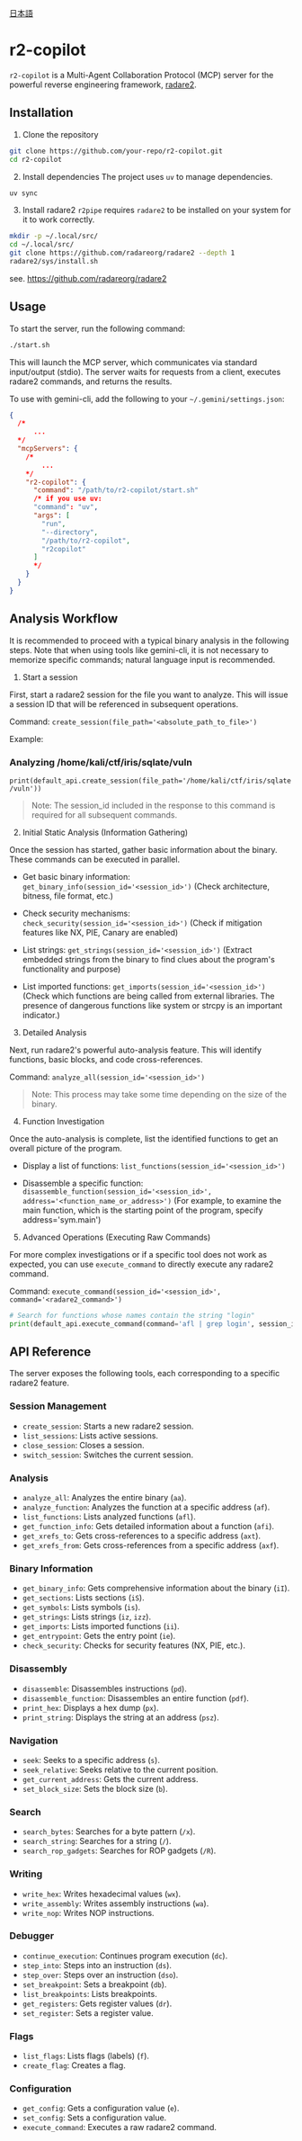 [日本語](README.md)

# r2-copilot

`r2-copilot` is a Multi-Agent Collaboration Protocol (MCP) server for the powerful reverse engineering framework, [radare2](https://github.com/radare/radare2).

## Installation

1.  Clone the repository
```bash
git clone https://github.com/your-repo/r2-copilot.git
cd r2-copilot
```

2.  Install dependencies
The project uses `uv` to manage dependencies.

```bash
uv sync
```

3.  Install radare2
`r2pipe` requires `radare2` to be installed on your system for it to work correctly.

```bash
mkdir -p ~/.local/src/
cd ~/.local/src/
git clone https://github.com/radareorg/radare2 --depth 1
radare2/sys/install.sh
```

see. https://github.com/radareorg/radare2

## Usage

To start the server, run the following command:

```bash
./start.sh
```

This will launch the MCP server, which communicates via standard input/output (stdio).
The server waits for requests from a client, executes radare2 commands, and returns the results.

To use with gemini-cli, add the following to your `~/.gemini/settings.json`:

```json
{
  /*
      ...
  */
  "mcpServers": {
    /*
        ...
    */
    "r2-copilot": {
      "command": "/path/to/r2-copilot/start.sh"
      /* if you use uv:  
      "command": "uv",
      "args": [
        "run",
        "--directory",
        "/path/to/r2-copilot",
        "r2copilot"
      ]
      */
    }
  }
}
```

## Analysis Workflow

It is recommended to proceed with a typical binary analysis in the following steps.
Note that when using tools like gemini-cli, it is not necessary to memorize specific commands; natural language input is recommended.

1. Start a session

First, start a radare2 session for the file you want to analyze. This will issue a session ID that will be referenced in subsequent operations.

Command:
`create_session(file_path='<absolute_path_to_file>')`

Example:

 ### Analyzing /home/kali/ctf/iris/sqlate/vuln
 `print(default_api.create_session(file_path='/home/kali/ctf/iris/sqlate/vuln'))`
> Note: The session_id included in the response to this command is required for all subsequent commands.

2. Initial Static Analysis (Information Gathering)

Once the session has started, gather basic information about the binary. These commands can be executed in parallel.

 * Get basic binary information:
    `get_binary_info(session_id='<session_id>')`
    (Check architecture, bitness, file format, etc.)

 * Check security mechanisms:
    `check_security(session_id='<session_id>')`
    (Check if mitigation features like NX, PIE, Canary are enabled)

 * List strings:
    `get_strings(session_id='<session_id>')`
    (Extract embedded strings from the binary to find clues about the program's functionality and purpose)

 * List imported functions:
    `get_imports(session_id='<session_id>')`
    (Check which functions are being called from external libraries. The presence of dangerous functions like system or strcpy is an important indicator.)

3. Detailed Analysis

Next, run radare2's powerful auto-analysis feature. This will identify functions, basic blocks, and code cross-references.

Command:
`analyze_all(session_id='<session_id>')`

> Note: This process may take some time depending on the size of the binary.

4. Function Investigation

Once the auto-analysis is complete, list the identified functions to get an overall picture of the program.

 * Display a list of functions:
    `list_functions(session_id='<session_id>')`

 * Disassemble a specific function:
    `disassemble_function(session_id='<session_id>', address='<function_name_or_address>')`
    (For example, to examine the main function, which is the starting point of the program, specify address='sym.main')

5. Advanced Operations (Executing Raw Commands)

For more complex investigations or if a specific tool does not work as expected, you can use `execute_command` to directly execute any radare2 command.

Command:
`execute_command(session_id='<session_id>', command='<radare2_command>')`

 ```python
 # Search for functions whose names contain the string "login"
 print(default_api.execute_command(command='afl | grep login', session_id='...'))
 ```

## API Reference

The server exposes the following tools, each corresponding to a specific radare2 feature.

### Session Management

-   `create_session`: Starts a new radare2 session.
-   `list_sessions`: Lists active sessions.
-   `close_session`: Closes a session.
-   `switch_session`: Switches the current session.

### Analysis

-   `analyze_all`: Analyzes the entire binary (`aa`).
-   `analyze_function`: Analyzes the function at a specific address (`af`).
-   `list_functions`: Lists analyzed functions (`afl`).
-   `get_function_info`: Gets detailed information about a function (`afi`).
-   `get_xrefs_to`: Gets cross-references to a specific address (`axt`).
-   `get_xrefs_from`: Gets cross-references from a specific address (`axf`).

### Binary Information

-   `get_binary_info`: Gets comprehensive information about the binary (`iI`).
-   `get_sections`: Lists sections (`iS`).
-   `get_symbols`: Lists symbols (`is`).
-   `get_strings`: Lists strings (`iz`, `izz`).
-   `get_imports`: Lists imported functions (`ii`).
-   `get_entrypoint`: Gets the entry point (`ie`).
-   `check_security`: Checks for security features (NX, PIE, etc.).

### Disassembly

-   `disassemble`: Disassembles instructions (`pd`).
-   `disassemble_function`: Disassembles an entire function (`pdf`).
-   `print_hex`: Displays a hex dump (`px`).
-   `print_string`: Displays the string at an address (`psz`).

### Navigation

-   `seek`: Seeks to a specific address (`s`).
-   `seek_relative`: Seeks relative to the current position.
-   `get_current_address`: Gets the current address.
-   `set_block_size`: Sets the block size (`b`).

### Search

-   `search_bytes`: Searches for a byte pattern (`/x`).
-   `search_string`: Searches for a string (`/`).
-   `search_rop_gadgets`: Searches for ROP gadgets (`/R`).

### Writing

-   `write_hex`: Writes hexadecimal values (`wx`).
-   `write_assembly`: Writes assembly instructions (`wa`).
-   `write_nop`: Writes NOP instructions.

### Debugger

-   `continue_execution`: Continues program execution (`dc`).
-   `step_into`: Steps into an instruction (`ds`).
-   `step_over`: Steps over an instruction (`dso`).
-   `set_breakpoint`: Sets a breakpoint (`db`).
-   `list_breakpoints`: Lists breakpoints.
-   `get_registers`: Gets register values (`dr`).
-   `set_register`: Sets a register value.

### Flags

-   `list_flags`: Lists flags (labels) (`f`).
-   `create_flag`: Creates a flag.

### Configuration

-   `get_config`: Gets a configuration value (`e`).
-   `set_config`: Sets a configuration value.
-  `execute_command`: Executes a raw radare2 command.
